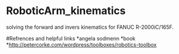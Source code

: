 # RoboticArm_kinematics
solving the forward and invers kinematics for FANUC R-2000iC/165F.

#Refrences and helpful links
*angela sodmenn
*book
*http://petercorke.com/wordpress/toolboxes/robotics-toolbox
